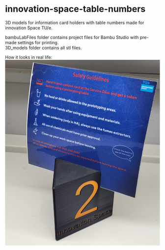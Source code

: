 # innovation-space-table-numbers
3D models for information card holders with table numbers made for innovation Space TU/e.

bambuLabFiles folder contains project files for Bambu Studio with pre-made settings for printing.<br>
3D_models folder contains all stl files.

How it looks in real life:
<br>
<img src="Pictures/table_number.jpg" alt="drawing" style="width:600px;"/>
